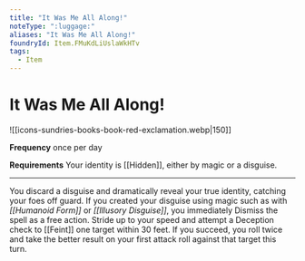 ```yaml
---
title: "It Was Me All Along!"
noteType: ":luggage:"
aliases: "It Was Me All Along!"
foundryId: Item.FMuKdLiUslaWkHTv
tags:
  - Item
---
```


# It Was Me All Along!
![[icons-sundries-books-book-red-exclamation.webp|150]]

**Frequency** once per day

**Requirements** Your identity is [[Hidden]], either by magic or a disguise.

* * *

You discard a disguise and dramatically reveal your true identity, catching your foes off guard. If you created your disguise using magic such as with _[[Humanoid Form]]_ or _[[Illusory Disguise]]_, you immediately Dismiss the spell as a free action. Stride up to your speed and attempt a Deception check to [[Feint]] one target within 30 feet. If you succeed, you roll twice and take the better result on your first attack roll against that target this turn.

